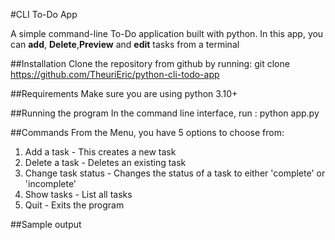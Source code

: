 #CLI To-Do App

A simple command-line To-Do application built with python.
In this app, you can **add**, **Delete**,**Preview** and **edit** tasks from a terminal

##Installation
Clone the repository from github by running:
    git clone https://github.com/TheuriEric/python-cli-todo-app

##Requirements
Make sure you are using python 3.10+

##Running the program
In the command line interface, run :
    python app.py

##Commands
From the Menu, you have 5 options to choose from:
1. Add a task - This creates a new task
2. Delete a task - Deletes an existing task
3. Change task status - Changes the status of a task to either 'complete' or 'incomplete'
4. Show tasks - List all tasks
5. Quit - Exits the program

##Sample output
